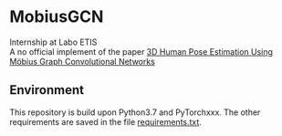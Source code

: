 # MobiusGCN
Internship at Labo ETIS  
A no official implement of the paper [3D Human Pose Estimation Using Möbius Graph Convolutional Networks](https://arxiv.org/pdf/2203.10554.pdf)
## Environment
This repository is build upon Python3.7 and PyTorchxxx. The other requirements are saved in the file [requirements.txt](https://github.com/paparazzi-z/MobiusGCN/blob/main/requirements.txt).
